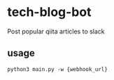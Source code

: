 # tech-blog-bot

Post popular qiita articles to slack

## usage

```bash=
python3 main.py -w {webhook_url}
```
